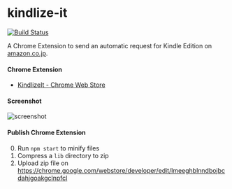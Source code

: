 kindlize-it
===

[![Build Status](https://travis-ci.org/ymkjp/kindlize-it.svg?branch=master)](https://travis-ci.org/ymkjp/kindlize-it)

A Chrome Extension to send an automatic request for Kindle Edition on [amazon.co.jp](https://amazon.co.jp/).


#### Chrome Extension

* [KindlizeIt \- Chrome Web Store](https://chrome.google.com/webstore/detail/kindlizeit/lmeeghblnndbojbcdahjgoakgclnpfcl)

#### Screenshot

![screenshot](https://i.gyazo.com/86ea33db83c24666043a55ffcb77e62d.png)


#### Publish Chrome Extension

0. Run `npm start` to minify files
0. Compress a `lib` directory to zip
0. Upload zip file on https://chrome.google.com/webstore/developer/edit/lmeeghblnndbojbcdahjgoakgclnpfcl

